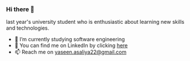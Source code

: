 ### Hi there 👋
last year's university student who is enthusiastic about learning new skills and technologies.<br>
- 🔭 I’m currently studying software engineering
- 💬 You can find me on LinkedIn by clicking <a href="https://www.linkedin.com/in/yaseen-asaliya-8b0675226/">here</a>
- 📫 Reach me on yaseen.asaliya22@gmail.com
<!--
**yaseen-asaliya/yaseen-asaliya** is a ✨ _special_ ✨ repository because its `README.md` (this file) appears on your GitHub profile.

Here are some ideas to get you started:

- 🔭 I’m currently working on ...
- 🌱 I’m currently learning ...
- 👯 I’m looking to collaborate on ...
- 🤔 I’m looking for help with ...
- 💬 Ask me about ...
- 📫 How to reach me: ...
- 😄 Pronouns: ...
- ⚡ Fun fact: ...
-->
